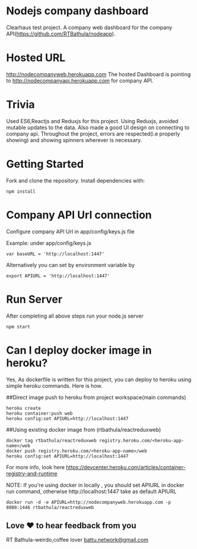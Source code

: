 # Nodejs company dashboard 
Clearhaus test project. A company web dashboard for the company API(https://github.com/RTBathula/nodeapp).

# Hosted URL
http://nodecompanyweb.herokuapp.com
The hosted Dashboard is pointing to http://nodecompanyapi.herokuapp.com for company API.


# Trivia
Used ES6,Reactjs and Reduxjs for this project. Using Reduxjs, avoided mutable updates to the data. Also made a good UI design on connecting to company api.
Throughout the project, errors are respected(i.e properly showing) and showing spinners wherever is necessary.


# Getting Started

Fork and clone the repository. Install dependencies with:

``npm install``

# Company API Url connection
Configure company API Url in app/config/keys.js file

Example: under app/config/keys.js
```
var baseURL = 'http://localhost:1447'
```

Alternatively you can set by environment variable by
```
export APIURL = 'http://localhost:1447'
```

# Run Server
After completing all above steps run your node.js server
```
npm start
```

# Can I deploy docker image in heroku?
Yes, As dockerfile is written for this project, you can deploy to heroku using simple heroku commands. Here is how.

##Direct image push to heroku from project workspace(main commands)
```
heroku create
heroku container:push web
heroku config:set APIURL=http://localhost:1447
```
##Using existing docker image from (rtbathula/reactreduxweb)
```
docker tag rtbathula/reactreduxweb registry.heroku.com/<heroku-app-name>/web
docker push registry.heroku.com/<heroku-app-name>/web
heroku config:set APIURL=http://localhost:1447
```
For more info, look here https://devcenter.heroku.com/articles/container-registry-and-runtime

NOTE: If you're using docker in locally , you should set APIURL in docker run command, otherwise http://localhost:1447 take as default APIURL
```
docker run -d -e APIURL=http://nodecompanyweb.herokuapp.com -p 8080:1446 rtbathula/reactreduxweb
```

## Love :heart: to hear feedback from you
RT Bathula-weirdo,coffee lover
battu.network@gmail.com

